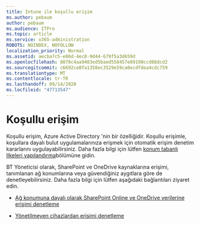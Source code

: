 ```yaml
---
title: Intune ile koşullu erişim
ms.author: pebaum
author: pebaum
ms.audience: ITPro
ms.topic: article
ms.service: o365-administration
ROBOTS: NOINDEX, NOFOLLOW
localization_priority: Normal
ms.assetid: aecba7c5-e86d-4ec8-9d44-679f5a3d659d
ms.openlocfilehash: 8070c4aa9483ed5baed558457e09190ccd88dcd2
ms.sourcegitcommit: c6692ce0fa1358ec3529e59ca0ecdfdea4cdc759
ms.translationtype: MT
ms.contentlocale: tr-TR
ms.lasthandoff: 09/14/2020
ms.locfileid: "47713547"
---
```

# <a name="conditional-access"></a>Koşullu erişim

Koşullu erişim, Azure Active Directory 'nin bir özelliğidir. Koşullu erişimle, koşullara dayalı bulut uygulamalarınıza erişmek için otomatik erişim denetim kararlarını uygulayabilirsiniz. Daha fazla bilgi için lütfen [konum tabanlı Ilkeleri yapılandırma](https://docs.microsoft.com/azure/active-directory/conditional-access/overview)bölümüne gidin.

BT Yöneticisi olarak, SharePoint ve OneDrive kaynaklarına erişimi, tanımlanan ağ konumlarına veya güvendiğiniz aygıtlara göre de denetleyebilirsiniz. Daha fazla bilgi için lütfen aşağıdaki bağlantıları ziyaret edin.

- [Ağ konumuna dayalı olarak SharePoint Online ve OneDrive verilerine erişimi denetleme](https://docs.microsoft.com/sharepoint/control-access-based-on-network-location)

- [Yönetilmeyen cihazlardan erişimi denetleme](https://docs.microsoft.com/sharepoint/control-access-from-unmanaged-devices)

